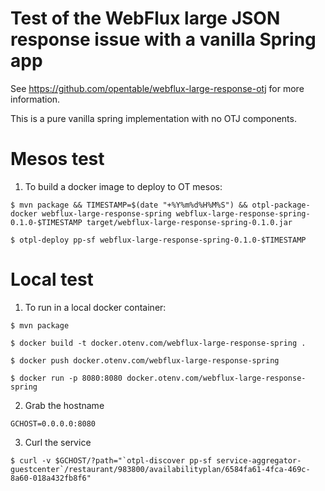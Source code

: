 Test of the WebFlux large JSON response issue with a vanilla Spring app
=============================================

See https://github.com/opentable/webflux-large-response-otj for more information.

This is a pure vanilla spring implementation with no OTJ components.

# Mesos test
1) To build a docker image to deploy to OT mesos:

```
$ mvn package && TIMESTAMP=$(date "+%Y%m%d%H%M%S") && otpl-package-docker webflux-large-response-spring webflux-large-response-spring-0.1.0-$TIMESTAMP target/webflux-large-response-spring-0.1.0.jar

$ otpl-deploy pp-sf webflux-large-response-spring-0.1.0-$TIMESTAMP
```


# Local test
1) To run in a local docker container:

```
$ mvn package

$ docker build -t docker.otenv.com/webflux-large-response-spring .

$ docker push docker.otenv.com/webflux-large-response-spring

$ docker run -p 8080:8080 docker.otenv.com/webflux-large-response-spring
```

2) Grab the hostname

```
GCHOST=0.0.0.0:8080
```

3) Curl the service

```
$ curl -v $GCHOST/?path="`otpl-discover pp-sf service-aggregator-guestcenter`/restaurant/983800/availabilityplan/6584fa61-4fca-469c-8a60-018a432fb8f6"
```

